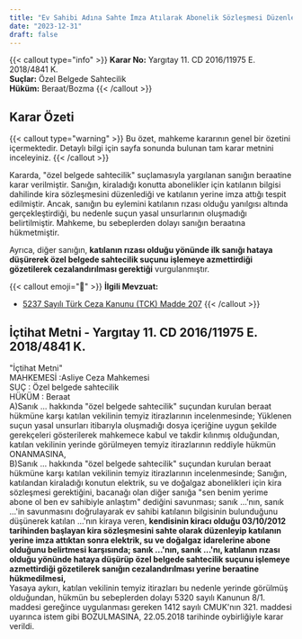 ```yaml
---
title: "Ev Sahibi Adına Sahte İmza Atılarak Abonelik Sözleşmesi Düzenlenmesi"
date: "2023-12-31"
draft: false
---
```


{{< callout type="info" >}}
**Karar No:** Yargıtay 11. CD 2016/11975 E. 2018/4841 K.  
**Suçlar:** Özel Belgede Sahtecilik  
**Hüküm:** Beraat/Bozma
{{< /callout >}}

## Karar Özeti

{{< callout type="warning" >}}
Bu özet, mahkeme kararının genel bir özetini içermektedir. Detaylı bilgi için sayfa sonunda bulunan tam karar metnini inceleyiniz.
{{< /callout >}}

Kararda, "özel belgede sahtecilik" suçlamasıyla yargılanan sanığın beraatine karar verilmiştir. Sanığın, kiraladığı konutta abonelikler için katılanın bilgisi dahilinde kira sözleşmesini düzenlediği ve katılanın yerine imza attığı tespit edilmiştir. Ancak, sanığın bu eylemini katılanın rızası olduğu yanılgısı altında gerçekleştirdiği, bu nedenle suçun yasal unsurlarının oluşmadığı belirtilmiştir. Mahkeme, bu sebeplerden dolayı sanığın beraatına hükmetmiştir.

Ayrıca, diğer sanığın, **katılanın rızası olduğu yönünde ilk sanığı hataya düşürerek özel belgede sahtecilik suçunu işlemeye azmettirdiği gözetilerek cezalandırılması gerektiği** vurgulanmıştır.

{{< callout emoji="📖" >}}
**İlgili Mevzuat:**

- [5237 Sayılı Türk Ceza Kanunu (TCK) Madde 207](/docs/ceza/tck/md-207-208)
  {{< /callout >}}

## İçtihat Metni - Yargıtay 11. CD 2016/11975 E. 2018/4841 K.

"İçtihat Metni"  
MAHKEMESİ :Asliye Ceza Mahkemesi  
SUÇ : Özel belgede sahtecilik  
HÜKÜM : Beraat  
A)Sanık ... hakkında "özel belgede sahtecilik" suçundan kurulan beraat hükmüne karşı katılan vekilinin temyiz itirazlarının incelenmesinde;
Yüklenen suçun yasal unsurları itibarıyla oluşmadığı dosya içeriğine uygun şekilde gerekçeleri gösterilerek mahkemece kabul ve takdir kılınmış olduğundan, katılan vekilinin yerinde görülmeyen temyiz itirazlarının reddiyle hükmün ONANMASINA,  
B)Sanık ... hakkında "özel belgede sahtecilik" suçundan kurulan beraat hükmüne karşı katılan vekilinin temyiz itirazlarının incelenmesinde;
Sanığın, katılandan kiraladığı konutun elektrik, su ve doğalgaz abonelikleri için kira sözleşmesi gerektiğini, bacanağı olan diğer sanığa "sen benim yerime abone ol ben ev sahibiyle anlaştım" dediğini savunması; sanık ...'nın, sanık ...'in savunmasını doğrulayarak ev sahibi katılanın bilgisinin bulunduğunu düşünerek katılan ...'nın kiraya veren, **kendisinin kiracı olduğu 03/10/2012 tarihinden başlayan kira sözleşmesini sahte olarak düzenleyip katılanın yerine imza attıktan sonra elektrik, su ve doğalgaz idarelerine abone olduğunu belirtmesi karşısında; sanık ...'nın, sanık ...'nı, katılanın rızası olduğu yönünde hataya düşürüp özel belgede sahtecilik suçunu işlemeye azmettirdiği gözetilerek sanığın cezalandırılması yerine beraatine hükmedilmesi,**  
Yasaya aykırı, katılan vekilinin temyiz itirazları bu nedenle yerinde görülmüş olduğundan, hükmün bu sebeplerden dolayı 5320 sayılı Kanunun 8/1. maddesi gereğince uygulanması gereken 1412 sayılı CMUK'nın 321. maddesi uyarınca istem gibi BOZULMASINA, 22.05.2018 tarihinde oybirliğiyle karar verildi.
